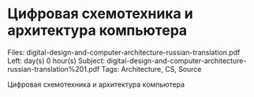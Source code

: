 # Цифровая схемотехника и архитектура компьютера

Files: digital-design-and-computer-architecture-russian-translation.pdf
Left:  day(s) 0 hour(s) 
Subject: digital-design-and-computer-architecture-russian-translation%201.pdf
Tags: Architecture, CS, Source

[](%D0%A6%D0%B8%D1%84%D1%80%D0%BE%D0%B2%D0%B0%D1%8F%20%D1%81%206cbee/Untitled%20becdc.md)

Цифровая схемотехника
и архитектура компьютера